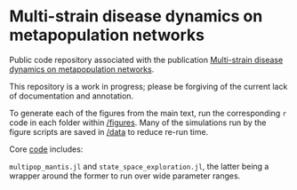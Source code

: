 # Multi-strain disease dynamics on metapopulation networks

Public code repository associated with the publication [Multi-strain disease dynamics on metapopulation networks](https://www.authorea.com/users/251349/articles/339827-multi-strain-disease-dynamics-on-metapopulation-networks).

This repository is a work in progress; please be forgiving of the current lack of documentation and annotation.

To generate each of the figures from the main text, run the corresponding `r` code in each folder within [/figures](./tree/master/figures). Many of the simulations run by the figure scripts are saved in [/data](./tree/master/data) to reduce re-run time.

Core [code](./tree/master/code) includes:

`multipop_mantis.jl` and `state_space_exploration.jl`, the latter being a wrapper around the former to run over wide parameter ranges.
